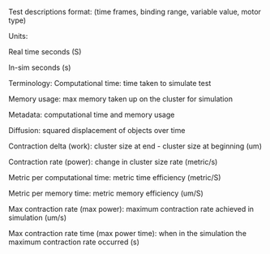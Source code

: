 Test descriptions format: (time frames, binding range, variable value, motor type)

Units:

Real time seconds (S)

In-sim seconds (s)

Terminology:
Computational time: time taken to simulate test

Memory usage: max memory taken up on the cluster for simulation

Metadata: computational time and memory usage

Diffusion: squared displacement of objects over time

Contraction delta (work): cluster size at end - cluster size at beginning (um)

Contraction rate (power): change in cluster size rate (metric/s)

Metric per computational time: metric time efficiency (metric/S)

Metric per memory time: metric memory efficiency (um/S)

Max contraction rate (max power): maximum contraction rate achieved in simulation (um/s)

Max contraction rate time (max power time): when in the simulation the maximum contraction rate occurred (s)

